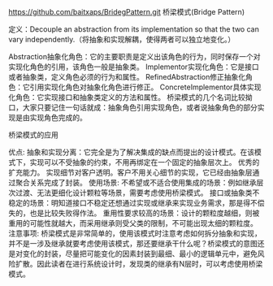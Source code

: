 https://github.com/baitxaps/BridegPattern.git
桥梁模式(Bridge Pattern)

定义：Decouple an abstraction from its implementation so that the two can vary independently.（将抽象和实现解耦，使得两者可以独立地变化。）

Abstraction抽象化角色：它的主要职责是定义出该角色的行为，同时保存一个对实现化角色的引用，该角色一般是抽象类。
Implementor实现化角色：它是接口或者抽象类，定义角色必须的行为和属性。
RefinedAbstraction修正抽象化角色：它引用实现化角色对抽象化角色进行修正。
ConcreteImplementor具体实现化角色：它实现接口和抽象类定义的方法和属性。
桥梁模式的几个名词比较拗口，大家只要记住一句话就成：抽象角色引用实现角色，或者说抽象角色的部分实现是由实现角色完成的。

桥梁模式的应用

优点:
抽象和实现分离：它完全是为了解决集成的缺点而提出的设计模式。在该模式下，实现可以不受抽象的约束，不用再绑定在一个固定的抽象层次上。
优秀的扩充能力。
实现细节对客户透明。客户不用关心细节的实现，它已经由抽象层通过聚合关系完成了封装。
使用场景:
不希望或不适合使用集成的场景：例如继承层次过渡、无法更细化设计颗粒等场景，需要考虑使用桥梁模式。
接口或抽象类不稳定的场景：明知道接口不稳定还想通过实现或继承来实现业务需求，那是得不偿失的，也是比较失败得作法。
重用性要求较高的场景：设计的颗粒度越细，则被重用的可能性就越大，而采用继承则受父类的限制，不可能出现太细的颗粒度。
注意事项:
桥梁模式是非常简单的，使用该模式时注意考虑如何拆分抽象和实现，并不是一涉及继承就要考虑使用该模式，那还要继承干什么呢？桥梁模式的意图还是对变化的封装，尽量把可能变化的因素封装到最细、最小的逻辑单元中，避免风险扩散。因此读者在进行系统设计时，发现类的继承有N层时，可以考虑使用桥梁模式。
